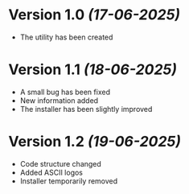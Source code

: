 # Version 1.0 _(17-06-2025)_
  * The utility has been created
# Version 1.1 _(18-06-2025)_
  * A small bug has been fixed
  * New information added
  * The installer has been slightly improved
# Version 1.2 _(19-06-2025)_
  * Code structure changed
  * Added ASCII logos
  * Installer temporarily removed

